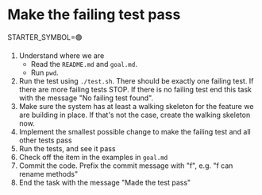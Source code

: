 # Make the failing test pass

STARTER_SYMBOL=🟢

1. Understand where we are
    - Read the `README.md` and `goal.md`.
    - Run `pwd`.
2. Run the test using `./test.sh`. There should be exactly one failing test. If there are more failing tests STOP. If there is no failing test end this task with the message "No failing test found".
3. Make sure the system has at least a walking skeleton for the feature we are building in place. If that's not the case, create the walking skeleton now.
4. Implement the smallest possible change to make the failing test and all other tests pass
5. Run the tests, and see it pass
6. Check off the item in the examples in `goal.md`
7. Commit the code. Prefix the commit message with "f", e.g. "f can rename methods"
8. End the task with the message "Made the test pass"
